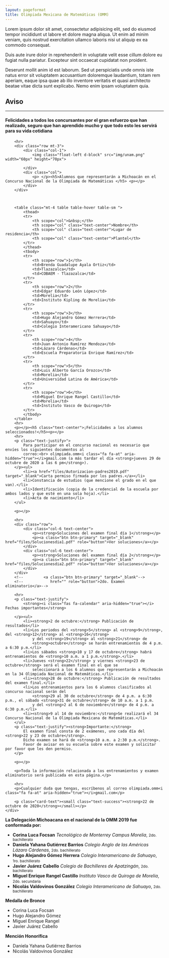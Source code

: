 ```yaml
---
layout: pageformat
title: Olimpiada Mexicana de Matemáticas (OMM)
---
```



Lorem ipsum dolor sit amet, consectetur adipisicing elit, sed do eiusmod tempor incididunt ut labore et
dolore magna aliqua. Ut enim ad minim veniam, quis nostrud exercitation ullamco laboris nisi ut aliquip ex ea
commodo consequat.

Duis aute irure dolor in reprehenderit in voluptate velit esse cillum dolore eu fugiat nulla pariatur.
Excepteur sint occaecat cupidatat non proident.

Deserunt mollit anim id est laborum. Sed ut perspiciatis unde omnis iste natus error sit voluptatem
accusantium doloremque laudantium, totam rem aperiam, eaque ipsa quae ab illo inventore veritatis et quasi
architecto beatae vitae dicta sunt explicabo. Nemo enim ipsam voluptatem quia.

<div class=" mt-3 alert alert-success" role="alert">
        <h2>Aviso</h2>
        <hr>
        <p><strong></strong></p><h4><strong>Felicidades a todos los concursantes por el gran esfuerzo que han realizado, seguro que han aprendido mucho
            y que todo esto les servirá para su vida cotidiana</strong></h4><p></p>


        <hr>
        <div class="row mt-3">
            <div class="col-1">
                <img class="float-left d-block" src="img/unam.png" width="60px" height="70px">

            </div>
            <div class="col">
                <p> </p><h5>Alumnos que representarán a Michoacán en el Concurso Nacional de la Olimpiada de Matemáticas </h5> <p></p>
            </div>
        </div>



        <table class="mt-4 table table-hover table-sm ">
            <thead>
            <tr>
                <th scope="col">&nbsp;</th>
                <th scope="col" class="text-center">Nombre</th>
                <th scope="col" class="text-center">Lugar de residencia</th>
                <th scope="col" class="text-center">Plantel</th>
            </tr>
            </thead>
            <tbody>
            <tr>
                <th scope="row">1</th>
                <td>Brenda Guadalupe Ayala Ortiz</td>
                <td>Tlazazalca</td>
                <td>COBAEM - Tlazazalca</td>
            </tr>
            <tr>
                <th scope="row">2</th>
                <td>Edgar Eduardo León López</td>
                <td>Morelia</td>
                <td>Instituto Kipling de Morelia</td>
            </tr>
            <tr>
                <th scope="row">3</th>
                <td>Hugo Alejandro Gómez Herrera</td>
                <td>Sahuayo</td>
                <td>Colegio Interamericano Sahuayo</td>
            </tr>
            <tr>
                <th scope="row">4</th>
                <td>Juan Antonio Ramírez Mendoza</td>
                <td>Lázaro Cárdenas</td>
                <td>Escuela Preparatoria Enrique Ramírez</td>
            </tr>
            <tr>
                <th scope="row">5</th>
                <td>Luis Alberto García Orozco</td>
                <td>Morelia</td>
                <td>Universidad Latina de América</td>
            </tr>
            <tr>
                <th scope="row">6</th>
                <td>Miguel Enrique Rangel Castillo</td>
                <td>Morelia</td>
                <td>Instituto Vasco de Quiroga</td>
            </tr>
            </tbody>
        </table>
        <hr>
        <p></p><h5 class="text-center">¡Felicidades a los alumnos seleccionados!</h5><p></p>
        <hr>
        <p class="text-justify>">
            Para participar en el concurso nacional es necesario que envíes los siguientes documentos al
            correo:<br> olimpiada.omm<i class="fa fa-at" aria-hidden="true"></i>gmail.com (a más tardar el día <strong>jueves 29 de octubre de 2020 a las 6 pm</strong>).
        </p><ul>
            <li><a href="files/Autorizacion-padres2019.pdf" target="_blank">Carta permiso firmada por los padres.</a></li>
            <li>Constancia de estudios (que mencione el grado en el que van).</li>
            <li>Identificación (copia de la credencial de la escuela por ambos lados y que esté en una sola hoja).</li>
            <li>Acta de nacimiento</li>
        </ul>

        <p></p>

        <hr>
        <div class="row">
            <div class="col-6 text-center">
                <p><strong>Soluciones del examen final día 1</strong></p>
                <p><a class="btn btn-primary" target="_blank" href="files/Solucionesdia1.pdf" role="button">Ver soluciones</a></p>
            </div>
            <div class="col-6 text-center">
                <p><strong>Soluciones del examen final día 2</strong></p>
                <p><a class="btn btn-primary" target="_blank" href="files/Solucionesdia2.pdf" role="button">Ver soluciones</a></p>
            </div>
        </div>
        <!--         <a class="btn btn-primary" target="_blank"-->
        <!--            href="" role="button">2do. Examen eliminatorio</a>-->

        <hr>
        <p class="text-justify">
            <strong><i class="fas fa-calendar" aria-hidden="true"></i> Fechas importantes</strong>

        </p><ul>
            <li><strong>2 de octubre:</strong> Publicación de resultados</li>
            <li>Los periodos del <strong>5</strong> al <strong>9</strong>, del <strong>12</strong> al <strong>16</strong>
                y del <strong>19</strong> al <strong>21</strong> de
                <strong>octubre</strong> se harán entrenamientos de 4 p.m. a 6:30 p.m.</li>
            <li>Los sábados <strong>10 y 17 de octubre</strong> habrá entrenamientos de <strong>10 a.m. a 1 p.m.</strong>.</li>
            <li>Jueves <strong>22</strong> y viernes <strong>23 de octubre</strong> será el examen final en el que se
                seleccionará a los 6 alumnos que representarán a Michoacán en la 34 Olimpiada Nacional de Matemáticas.</li>
            <li><strong>28 de octubre:</strong> Publicación de resultados del examen final.</li>
            <li>Los entrenamientos para los 6 alumnos clasificados al concurso nacional serán del
                <strong>29 al 30 de octubre</strong> de 4 p.m. a 6:30 p.m., el sábado <strong>31 de octubre</strong> de 10 a.m. a 1 p.m.
                y del <strong>2 al 6 de noviembre</strong> de 4 p.m. a 6:30 p.m.</li>
            <li><strong>9 al 14 de noviembre:</strong>Se realizará el 34 Concurso Nacional de la Olimpiada Mexicana de Matemáticas.</li>
        </ul>
        <p class="text-justify"><strong>Importante:</strong>
            El examen final consta de 2 exámenes, uno cada día del <strong>22 y 23 de octubre</strong>.
            Dicho examen se hará de <strong>10 a.m. a 2:30 p.m.</strong>.
            Favor de avisar en su escuela sobre este examen y solicitar por favor que les den permiso.
        </p>

        <p></p>

        <p>Toda la información relacionada a los entrenamientos y examen eliminatorio será publicada en esta página.</p>

        <hr>
        <p>Cualquier duda que tengas, escríbenos al correo olimpiada.omm<i class="fa fa-at" aria-hidden="true"></i>gmail.com</p>

        <p class="card-text"><small class="text-success"><strong>22 de octubre de 2020</strong></small></p>
    </div>

<div class="shadow-lg p-3 mb-5 bg-white rounded">
        <strong><i class="fas fa-medal" aria-hidden="true"></i>La Delegación Michoacana en el nacional de la OMM 2019 fue conformada por:</strong>
        <p>
        </p><ul class="list-group list-group-horizontal">
        <li class="list-group-item"><strong>Corina Luca Focsan</strong> <em>Tecnológico de Monterrey Campus Morelia</em>, <small>2do. bachillerato</small>  </li>
        <li class="list-group-item"><strong>Daniela Yahana Gutiérrez Barrios</strong> <em>Colegio Anglo de las Américas Lázaro Cárdenas</em>, <small>2do. bachillerato</small></li>
        <li class="list-group-item"><strong>Hugo Alejandro Gómez Herrera</strong> <em>Colegio Interamericano de Sahuayo</em>, <small>1ro. bachillerato</small></li>
        <li class="list-group-item"><strong>Javier Juárez Cabello</strong> <em>Colegio de Bachilleres de Apatzingán</em>, <small>2do. bachillerato</small></li>
        <li class="list-group-item"><strong>Miguel Enrique Rangel Castillo</strong> <em>Instituto Vasco de Quiroga de Morelia</em>, <small>2do. secundaria</small></li>
        <li class="list-group-item"><strong>Nicolás Valdovinos González</strong> <em>Colegio Interamericano de Sahuayo</em>, <small>2do. bachillerato</small></li>
        </ul>
        <p></p>
</div>


<div class="shadow-lg p-3 mb-5 bg-white rounded">
        <strong><i class="fas fa-medal" aria-hidden="true"></i> Medalla de Bronce</strong>
        <p>
        </p><ul class="list-group list-group-horizontal">
            <li class="list-group-item">Corina Luca Focsan</li>
            <li class="list-group-item">Hugo Alejandro Gómez</li>
            <li class="list-group-item">Miguel Enrique Rangel</li>
            <li class="list-group-item">Javier Juárez Cabello</li>
        </ul>
        <p></p>
</div>


<div class="shadow-lg p-3 mb-5 bg-white rounded">
        <strong><i class="fas fa-award" aria-hidden="true"></i> Mención Honorífica</strong>
        <p>
        </p><ul class="list-group list-group-horizontal">
            <li class="list-group-item">Daniela Yahana Gutiérrez Barrios</li>
            <li class="list-group-item">Nicolás Valdovinos González</li>
        </ul>
        <p></p>
</div>



